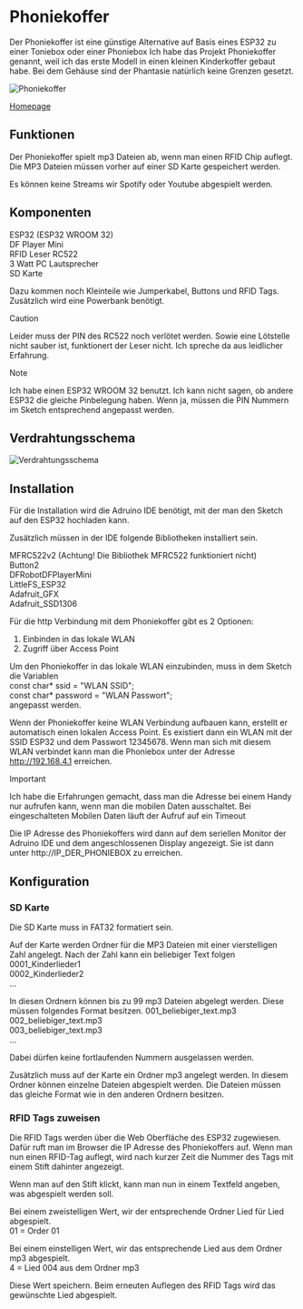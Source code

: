# Phoniekoffer

Der Phoniekoffer ist eine günstige Alternative auf Basis eines ESP32 zu einer Toniebox oder einer Phoniebox 
Ich habe das Projekt Phoniekoffer genannt, weil ich das erste Modell in einen kleinen Kinderkoffer gebaut habe. Bei dem Gehäuse sind der Phantasie natürlich keine Grenzen gesetzt. 

![Phoniekoffer](https://phoniekoffer.de/wp-content/uploads/2025/01/IMG_9023-1024x683.webp)


[Homepage](https://www.phoniekoffer.de)

## Funktionen

Der Phoniekoffer spielt mp3 Dateien ab, wenn man einen RFID Chip auflegt. Die MP3 Dateien müssen vorher auf einer SD Karte gespeichert werden.

Es können keine Streams wir Spotify oder Youtube abgespielt werden.

## Komponenten

ESP32 (ESP32 WROOM 32)\
DF Player Mini\
RFID Leser RC522\
3 Watt PC Lautsprecher\
SD Karte

Dazu kommen noch Kleinteile wie Jumperkabel, Buttons und RFID Tags.
Zusätzlich wird eine Powerbank benötigt.

> [!CAUTION]
> Leider muss der PIN des RC522 noch verlötet werden. Sowie eine Lötstelle nicht sauber ist, funktionert der Leser nicht. Ich spreche da aus leidlicher Erfahrung.

> [!NOTE]
> Ich habe einen ESP32 WROOM 32 benutzt. Ich kann nicht sagen, ob andere ESP32 die gleiche Pinbelegung haben. Wenn ja, müssen die PIN Nummern im Sketch entsprechend angepasst werden.

## Verdrahtungsschema

![Verdrahtungsschema](http://phoniekoffer.de/wp-content/uploads/2025/01/phoniekoffer_Steckplatine-1024x689.png)

## Installation
Für die Installation wird die Adruino IDE benötigt, mit der man den Sketch auf den ESP32 hochladen kann. 

Zusätzlich müssen in der IDE folgende Bibliotheken installiert sein.

MFRC522v2 (Achtung! Die Bibliothek MFRC522 funktioniert nicht)\
Button2\
DFRobotDFPlayerMini\
LittleFS_ESP32\
Adafruit_GFX\
Adafruit_SSD1306

Für die http Verbindung mit dem Phoniekoffer gibt es 2 Optionen:

1. Einbinden in das lokale WLAN
2. Zugriff über Access Point

Um den Phoniekoffer in das lokale WLAN einzubinden, muss in dem Sketch die Variablen\
const char* ssid = "WLAN SSID";\
const char* password = "WLAN Passwort";\
angepasst werden.

Wenn der Phoniekoffer keine WLAN Verbindung aufbauen kann, erstellt er automatisch einen lokalen Access Point. Es existiert dann ein WLAN mit der SSID ESP32 und dem Passwort 12345678. Wenn man sich mit diesem WLAN verbindet kann man die Phoniebox unter der Adresse http://192.168.4.1 erreichen. 

> [!IMPORTANT]
> Ich habe die Erfahrungen gemacht, dass man die Adresse bei einem Handy nur aufrufen kann, wenn man die mobilen Daten ausschaltet. Bei eingeschalteten Mobilen Daten läuft der Aufruf auf ein Timeout

Die IP Adresse des Phoniekoffers wird dann auf dem seriellen Monitor der Adruino IDE und dem angeschlossenen Display angezeigt. Sie ist dann unter http://IP_DER_PHONIEBOX zu erreichen.

## Konfiguration

### SD Karte

Die SD Karte muss in FAT32 formatiert sein.

Auf der Karte werden Ordner für die MP3 Dateien mit einer vierstelligen Zahl angelegt. Nach der Zahl kann ein beliebiger Text folgen
0001_Kinderlieder1\
0002_Kinderlieder2\
...

In diesen Ordnern können bis zu 99 mp3 Dateien abgelegt werden. Diese müssen folgendes Format besitzen.
001_beliebiger_text.mp3\
002_beliebiger_text.mp3\
003_beliebiger_text.mp3\
...

Dabei dürfen keine fortlaufenden Nummern ausgelassen werden.

Zusätzlich muss auf der Karte ein Ordner mp3 angelegt werden. In diesem Ordner können einzelne Dateien abgespielt werden. Die Dateien müssen das gleiche Format wie in den anderen Ordnern besitzen.

### RFID Tags zuweisen

Die RFID Tags werden über die Web Oberfläche des ESP32 zugewiesen. Dafür ruft man im Browser die IP Adresse des Phoniekoffers auf. Wenn man nun einen RFID-Tag auflegt, wird nach kurzer Zeit die Nummer des Tags mit einem Stift dahinter angezeigt.

Wenn man auf den Stift klickt, kann man nun in einem Textfeld angeben, was abgespielt werden soll. 

Bei einem zweistelligen Wert, wir der entsprechende Ordner Lied für Lied abgespielt.\
01 = Order 01

Bei einem einstelligen Wert, wir das entsprechende Lied aus dem Ordner mp3 abgespielt.\
4 = Lied 004 aus dem Ordner mp3

Diese Wert speichern. Beim erneuten Auflegen des RFID Tags wird das gewünschte Lied abgespielt.





